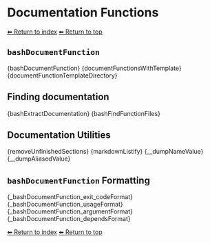 # Documentation Functions

[⬅ Return to index](index.md)
[⬅ Return to top](../index.md)

## `bashDocumentFunction`

{bashDocumentFunction}
{documentFunctionsWithTemplate}
{documentFunctionTemplateDirectory}

## Finding documentation

{bashExtractDocumentation}
{bashFindFunctionFiles}

## Documentation Utilities

{removeUnfinishedSections}
{markdownListify}
{__dumpNameValue}
{__dumpAliasedValue}

## `bashDocumentFunction` Formatting

{_bashDocumentFunction_exit_codeFormat}
{_bashDocumentFunction_usageFormat}
{_bashDocumentFunction_argumentFormat}
{_bashDocumentFunction_dependsFormat}

[⬅ Return to index](index.md)
[⬅ Return to top](../index.md)
